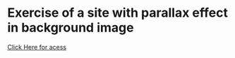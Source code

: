 # Exercise of a site with parallax effect in background image
[Click Here for acess](https://as-gaspar.github.io/cordel/)
